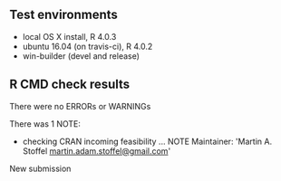 ## Test environments
* local OS X install, R 4.0.3
* ubuntu 16.04 (on travis-ci), R 4.0.2
* win-builder (devel and release)

## R CMD check results
There were no ERRORs or WARNINGs

There was 1 NOTE:
* checking CRAN incoming feasibility ... NOTE
Maintainer: 'Martin A. Stoffel <martin.adam.stoffel@gmail.com>'

New submission

